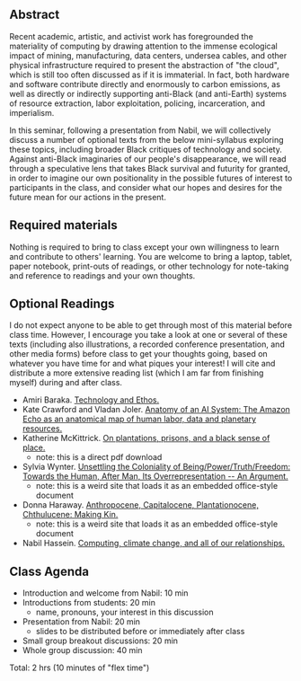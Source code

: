 ## Abstract
Recent academic, artistic, and activist work has foregrounded the materiality of computing by drawing attention to the immense ecological impact of mining, manufacturing, data centers, undersea cables, and other physical infrastructure required to present the abstraction of "the cloud", which is still too often discussed as if it is immaterial. In fact, both hardware and software contribute directly and enormously to carbon emissions, as well as directly or indirectly supporting anti-Black (and anti-Earth) systems of resource extraction, labor exploitation, policing, incarceration, and imperialism.

In this seminar, following a presentation from Nabil, we will collectively discuss a number of optional texts from the below mini-syllabus exploring these topics, including broader Black critiques of technology and society. Against anti-Black imaginaries of our people's disappearance, we will read through a speculative lens that takes Black survival and futurity for granted, in order to imagine our own positionality in the possible futures of interest to participants in the class, and consider what our hopes and desires for the future mean for our actions in the present.


## Required materials
Nothing is required to bring to class except your own willingness to learn and contribute to others' learning.
You are welcome to bring a laptop, tablet, paper notebook, print-outs of readings, or other technology for note-taking and reference to readings and your own thoughts.


## Optional Readings
I do not expect anyone to be able to get through most of this material before class time.
However, I encourage you take a look at one or several of these texts (including also illustrations, a recorded conference presentation, and other media forms) before class to get your thoughts going, based on whatever you have time for and what piques your interest!
I will cite and distribute a more extensive reading list (which I am far from finishing myself) during and after class.

- Amiri Baraka. [Technology and Ethos.](http://www.marilynnance.com/titanic/baraka.html)
- Kate Crawford and Vladan Joler. [Anatomy of an AI System: The Amazon Echo as an anatomical map of human labor, data and planetary resources.](https://anatomyof.ai/)
- Katherine McKittrick. [On plantations, prisons, and a black sense of place.](https://myelms.umd.edu/files/45965850/download?download_frd%3D1&usg=AOvVaw0VLa2VcqgXgW0XoGHP_nnq)
  - note: this is a direct pdf download
- Sylvia Wynter. [Unsettling the Coloniality of Being/Power/Truth/Freedom: Towards the Human, After Man, Its Overrepresentation -- An Argument.](https://law.unimelb.edu.au/__data/assets/pdf_file/0010/2432989/Wynter-2003-Unsettling-the-Coloniality-of-Being.pdf)
    - note: this is a weird site that loads it as an embedded office-style document
- Donna Haraway. [Anthropocene, Capitalocene, Plantationocene, Chthulucene: Making Kin.](http://environmentalhumanities.org/arch/vol6/6.7.pdf)
    - note: this is a weird site that loads it as an embedded office-style document
- Nabil Hassein. [Computing, climate change, and all of our relationships.](https://www.deconstructconf.com/2018/nabil-hassein-computing-climate-change-and-all-our-relationships)


## Class Agenda
- Introduction and welcome from Nabil: 10 min
- Introductions from students: 20 min
  - name, pronouns, your interest in this discussion
- Presentation from Nabil: 20 min
  - slides to be distributed before or immediately after class
- Small group breakout discussions: 20 min
- Whole group discussion: 40 min

Total: 2 hrs (10 minutes of "flex time")
